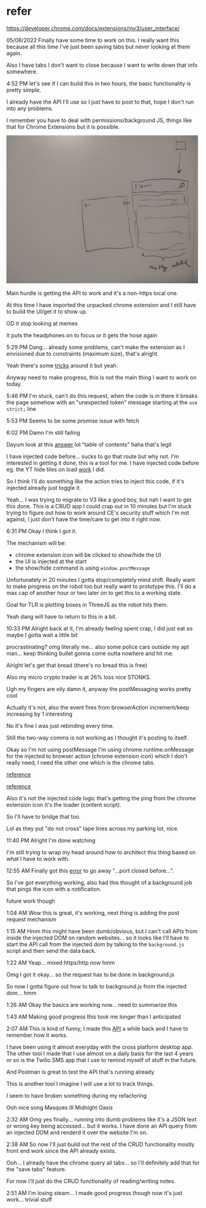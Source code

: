 # refer
https://developer.chrome.com/docs/extensions/mv3/user_interface/

05/08/2022
Finally have some time to work on this. I really want this because all this time I've just been saving tabs but never looking at them again.

Also I have tabs I don't want to close because I want to write down that info somewhere.

4:52 PM
let's see if I can build this in two hours, the basic functionality is pretty simple.

I already have the API I'll use so I just have to post to that, hope I don't run into any problems.

I remember you have to deal with permissions/background JS, things like that for Chrome Extensions but it is possible.

<img src="./devlog-media/05-08-2022--basic-design.JPG" width="500"/>

Main hurdle is getting the API to work and it's a non-https local one.

At this time I have imported the unpacked chrome extension and I still have to build the UI/get it to show up.

GD it stop looking at memes

It puts the headphones on to focus or it gets the hose again

5:29 PM
Dang... already some problems, can't make the extension as I envisioned due to constraints (maximum size), that's alright.

Yeah there's some [tricks](https://stackoverflow.com/questions/66927030/is-there-a-way-to-change-the-position-location-of-a-chrome-extension-popup) around it but yeah.

Anyway need to make progress, this is not the main thing I want to work on today.

5:46 PM
I'm stuck, can't do this request, when the code is in there it breaks the page somehow with an "unexpected token" message starting at the `use strict;` line

5:53 PM
Seems to be some promise issue with fetch

6:02 PM
Damn I'm still failing

Dayum look at this [answer](https://stackoverflow.com/questions/9515704/use-a-content-script-to-access-the-page-context-variables-and-functions) lol "table of contents" haha that's legit

I have injected code before... sucks to go that route but why not. I'm interested in getting it done, this is a tool for me. I have injected code before eg. the YT hide tiles on load [work](https://github.com/jdc-cunningham/chrome-extension-code-injector) I did.

So I think I'll do something like the action tries to inject this code, if it's injected already just toggle it.

Yeah... I was trying to migrate to V3 like a good boy, but nah I want to get this done. This is a CRUD app I could crap out in 10 minutes but I'm stuck trying to figure out how to work around CE's security stuff which I'm not against, I just don't have the time/care to get into it right now.

6:31 PM
Okay I think I got it.

The mechanism will be:
- chrome extension icon will be clicked to show/hide the UI
- the UI is injected at the start
- the show/hide command is using `window.postMessage`

Unfortunately in 20 minutes I gotta stop/completely mind shift. Really want to make progress on the robot too but really want to prototype this. I'll do a max cap of another hour or two later on to get this to a working state.

Goal for TLR is plotting boxes in ThreeJS as the robot hits them.

Yeah dang will have to return to this in a bit.

10:33 PM
Alright back at it, I'm already feeling spent crap, I did just eat so maybe I gotta wait a little bit

procrastinating? omg literally me... also some police cars outside my apt man... keep thinking bullet gonna come outta nowhere and hit me.

Alright let's get that bread (there's no bread this is free)

Also my micro crypto trader is at 26% loss nice STONKS.

Ugh my fingers are oily damn it, anyway the postMessaging works pretty cool

Actually it's not, also the event fires from browserAction increment/keep increasing by 1 interesting

No it's fine I was just rebinding every time.

Still the two-way comms is not working as I thought it's posting to itself.

Okay so I'm not using postMessage I'm using chrome.runtime.onMessage for the injected to browser action (chrome extension icon) which I don't really need, I need the other one which is the chrome tabs.

[reference](https://stackoverflow.com/questions/25756807/calling-content-script-function-on-chrome-browseraction-onclicked)

[reference](https://stackoverflow.com/questions/14245334/sendmessage-from-extension-background-or-popup-to-content-script-doesnt-work)

Also it's not the injected code logic that's getting the ping from the chrome extension icon it's the loader (content script).

So I'll have to bridge that too.

Lol as they put "do not cross" tape lines across my parking lot, nice.

11:40 PM
Alright I'm done watching

I'm still trying to wrap my head around how to architect this thing based on what I have to work with.

12:55 AM
Finally got this [error](https://stackoverflow.com/questions/54126343/how-to-fix-unchecked-runtime-lasterror-the-message-port-closed-before-a-respon) to go away "...port closed before...".

So I've got everything working, also had this thought of a background job that pings the icon with a notification.

future work though

1:04 AM
Wow this is great, it's working, next thing is adding the post request mechanism

1:15 AM
Hmm this might have been dumb/obvious, but I can't call APIs from inside the injected DOM on random websites... so it looks like I'll have to start the API call from the injected dom by talking to the `background.js` script and then send the data back.

1:22 AM
Yeap... mixed https/http now hmm

Omg I got it okay... so the request has to be done in background.js

So now I gotta figure out how to talk to background.js from the injected dom... hmm

1:26 AM
Okay the basics are working now... need to summarize this

1:43 AM
Making good progress this took me longer than I anticipated

2:07 AM
This is kind of funny, I made this [API](https://github.com/jdc-cunningham/cross-platform-app/blob/master/shared-api/api/methods/notes.js) a while back and I have to remember how it works.

I have been using it almost everyday with the cross platform desktop app. The other tool I made that I use almost on a daily basis for the last 4 years or so is the Twilio SMS app that I use to remind myself of stuff in the future.

And Postman is great to test the API that's running already

This is another tool I imagine I will use a lot to track things.

I seem to have broken something during my refactoring

Ooh nice song
Masques III Midnight Oasis

2:32 AM
Omg yes finally... running into dumb problems like it's a JSON text or wrong key being accessed... but it works. I have done an API query from an injected DOM and renderd it over the website I'm on.

2:38 AM
So now I'll just build out the rest of the CRUD functionality mostly front end work since the API already exists.

Ooh... I already have the chrome query all tabs... so I'll definitely add that for the "save tabs" feature.

For now I'll just do the CRUD functionality of reading/writing notes.

2:51 AM
I'm losing steam... I made good progress though now it's just work... trivial stuff